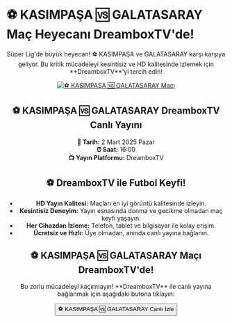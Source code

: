 <h1>⚽️ KASIMPAŞA 🆚 GALATASARAY Maç Heyecanı DreamboxTV'de!</h1>

<center>
  <div class="content">
    <section id="kasimpasa-galatasaray">
      <p>Süper Lig'de büyük heyecan! ⚽️ KASIMPAŞA ve GALATASARAY karşı karşıya geliyor. Bu kritik mücadeleyi kesintisiz ve HD kalitesinde izlemek için **DreamboxTV**’yi tercih edin!</p>
      <a href="http://bit.ly/bosssportstv" title="⚽️ KASIMPAŞA 🆚 GALATASARAY Canlı İzle" target="_blank">
        <img src="https://i.ibb.co/5K7Ks6w/zzzz3.gif" alt="⚽️ KASIMPAŞA 🆚 GALATASARAY Maçı">
      </a>
      <p>
              <h2>⚽️ KASIMPAŞA 🆚 GALATASARAY DreamboxTV Canlı Yayını</h2>
        <strong>📅 Tarih:</strong> 2 Mart 2025 Pazar<br>
        <strong>⏰ Saat:</strong> 16:00<br>
        <strong>📺 Yayın Platformu:</strong> DreamboxTV
      </p>
    </section>
    <section id="neden-dreamboxtv">
      <h2>⚽️ DreamboxTV ile Futbol Keyfi!</h2>
      <ul>
        <li><strong>HD Yayın Kalitesi:</strong> Maçları en iyi görüntü kalitesinde izleyin.</li>
        <li><strong>Kesintisiz Deneyim:</strong> Yayın esnasında donma ve gecikme olmadan maç keyfi yaşayın.</li>
        <li><strong>Her Cihazdan İzleme:</strong> Telefon, tablet ve bilgisayar ile kolay erişim.</li>
        <li><strong>Ücretsiz ve Hızlı:</strong> Üye olmadan, anında canlı yayına bağlanın.</li>
      </ul>
    </section>
    <section id="canli-mac-linki">
      <h2>⚽️ KASIMPAŞA 🆚 GALATASARAY Maçı DreamboxTV'de!</h2>
      <p>Bu zorlu mücadeleyi kaçırmayın! **DreamboxTV** ile canlı yayına bağlanmak için aşağıdaki butona tıklayın:</p>
      <a href="http://bit.ly/bosssportstv" target="_blank">
        <button>⚽️ KASIMPAŞA 🆚 GALATASARAY Canlı İzle</button>
      </a>
    </section>
  </div>
</center>
